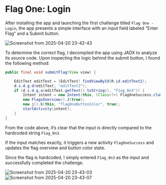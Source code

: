 # Flag One: Login

After installing the app and launching the first challenge titled `Flag One - Login`, the app presents a simple interface with an input field labeled "Enter Flag" and a Submit button.

![Screenshot from 2025-04-20 23-42-43](https://github.com/user-attachments/assets/526c0e7c-8f87-46f1-9ca7-b996359f0695)

To determine the correct flag, I decompiled the app using JADX to analyze its source code. Upon inspecting the logic behind the submit button, I found the following method:
```java
public final void submitFlag(View view) {

    EditText editText = (EditText) findViewById(R.id.editText2);
    d.s.d.g.d(editText, "editText2");
    if (d.s.d.g.a(editText.getText().toString(), "F1ag_0n3")) {
        Intent intent = new Intent(this, (Class<?>) FlagOneSuccess.class);
        new FlagsOverview().J(true);
        new j().b(this, "flagOneButtonColor", true);
        startActivity(intent);
    }
}
```
From the code above, it’s clear that the input is directly compared to the hardcoded string `F1ag_0n3`. 


If the input matches exactly, it triggers a new activity `FlagOneSuccess` and updates the flag overview and button color state.

Since the flag is hardcoded, I simply entered `F1ag_0n3` as the input and successfully completed the challenge.

![Screenshot from 2025-04-20 23-43-03](https://github.com/user-attachments/assets/51bbf911-baf4-4131-9c77-7cccf6ac9e8b)
![Screenshot from 2025-04-20 23-43-07](https://github.com/user-attachments/assets/71373482-0abf-4887-b3ce-4fce48cd2f72)
